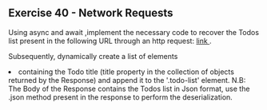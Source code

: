 ## Exercise 40 - Network Requests

Using async and await ,implement the necessary code to recover the Todos list present
in the following URL through an http request: [link ](https://jsonplaceholder.typicode.com/todos). 

Subsequently, dynamically create a list of elements <li> containing the Todo title (title property in the collection of objects returned by the Response) and append it to the '.todo-list' element.
N.B: The Body of the Response contains the Todos list in Json format, use the .json method present 
in the response to perform the deserialization.